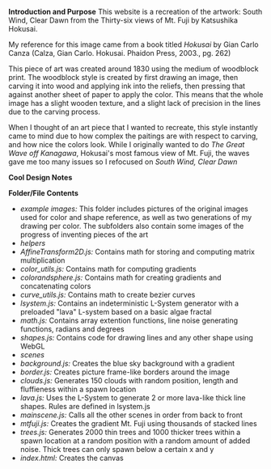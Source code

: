 **Introduction and Purpose**
This website is a recreation of the artwork: South Wind, Clear Dawn from the Thirty-six views of Mt. Fuji by Katsushika Hokusai.

My reference for this image came from a book titled *Hokusai* by Gian Carlo Canza (Calza, Gian Carlo. Hokusai. Phaidon Press, 2003., pg. 262)

This piece of art was created around 1830 using the medium of woodblock print. The woodblock style is created by first drawing an image, then carving it into wood and applying ink into the reliefs, then pressing that against another sheet of paper to apply the color. This means that the whole image has a slight wooden texture, and a slight lack of precision in the lines due to the carving process.

When I thought of an art piece that I wanted to recreate, this style instantly came to mind due to how complex the paitings are with respect to carving, and how nice the colors look. While I originally wanted to do *The Great Wave off Kanagawa*, Hokusai's most famous view of Mt. Fuji, the waves gave me too many issues so I refocused on *South Wind, Clear Dawn*

**Cool Design Notes**


**Folder/File Contents**
- *example images:* This folder includes pictures of the original images used for color and shape reference, as well as two generations of my drawing per color. The subfolders also contain some images of the progress of inventing pieces of the art
- *helpers*
 - *AffineTransform2D.js:* Contains math for storing and computing matrix multiplication
 - *color_utils.js:* Contains math for computing gradients
 - *colorandsphere.js:* Contains math for creating gradients and concatenating colors
 - *curve_utils.js:* Contains math to create bezier curves
 - *lsystem.js:* Contains an indeterministic L-System generator with a preloaded "lava" L-system based on a basic algae fractal
 - *math.js:* Contains array extention functions, line noise generating functions, radians and degrees
 - *shapes.js:* Contains code for drawing lines and any other shape using WebGL
- *scenes*
 - *background.js:* Creates the blue sky background with a gradient
 - *border.js:* Creates picture frame-like borders around the image
 - *clouds.js:* Generates 150 clouds with random position, length and fluffieness within a spawn location 
 - *lava.js:* Uses the L-System to generate 2 or more lava-like thick line shapes. Rules are defined in lsystem.js
 - *mainscene.js:* Calls all the other scenes in order from back to front
 - *mtfuji.js:* Creates the gradient Mt. Fuji using thousands of stacked lines
 - *trees.js:* Generates 2000 thin trees and 1000 thicker trees within a spawn location at a random position with a random amount of added noise. Thick trees can only spawn below a certain x and y
- *index.html:* Creates the canvas
